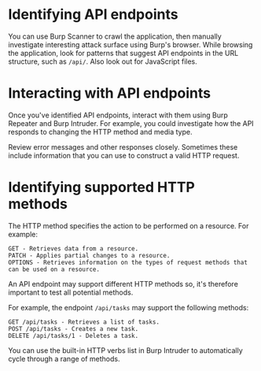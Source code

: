 # Identifying API endpoints
You can use Burp Scanner to crawl the application, then manually investigate interesting attack surface using Burp's browser.
While browsing the application, look for patterns that suggest API endpoints in the URL structure, such as ```/api/```. Also look out for JavaScript files.

# Interacting with API endpoints
Once you've identified API endpoints, interact with them using Burp Repeater and Burp Intruder. For example, you could investigate how the API responds to changing the HTTP method and media type.

Review error messages and other responses closely. Sometimes these include information that you can use to construct a valid HTTP request.

# Identifying supported HTTP methods
The HTTP method specifies the action to be performed on a resource. For example:
```
GET - Retrieves data from a resource.
PATCH - Applies partial changes to a resource.
OPTIONS - Retrieves information on the types of request methods that can be used on a resource.
```
An API endpoint may support different HTTP methods so, it's therefore important to test all potential methods.

For example, the endpoint ```/api/tasks``` may support the following methods:
```
GET /api/tasks - Retrieves a list of tasks.
POST /api/tasks - Creates a new task.
DELETE /api/tasks/1 - Deletes a task.
```
You can use the built-in HTTP verbs list in Burp Intruder to automatically cycle through a range of methods.
